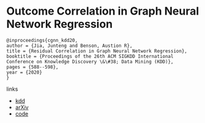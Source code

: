 # Outcome Correlation in Graph Neural Network Regression

```
@inproceedings{cgnn_kdd20,
author = {Jia, Junteng and Benson, Austion R},
title = {Residual Correlation in Graph Neural Network Regression},
booktitle = {Proceedings of the 26th ACM SIGKDD International Conference on Knowledge Discovery \&\#38; Data Mining (KDD)},
pages = {588--598},
year = {2020}
}
```

links
- [kdd](https://www.kdd.org/kdd2020/accepted-papers/view/residual-correlation-in-graph-neural-network-regression)
- [arXiv](https://arxiv.org/abs/2002.08274)
- [code](https://github.com/000Justin000/gnn-residual-correlation)
